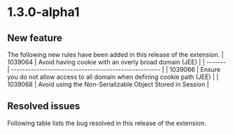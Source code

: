 # 1.3.0-alpha1

## New feature

The following new rules have been added in this release of the extension.
| 1039064 | Avoid having cookie with an overly broad domain (JEE) |
| ------- | ----------------------------------------------------- |
| 1039066 | Ensure you do not allow access to all domain when defining cookie path (JEE) |
| 1039068 | Avoid using the Non-Serializable Object Stored in Session |

## Resolved issues

Following table lists the bug resolved in this release of the extension.
